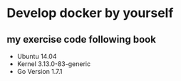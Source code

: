 # Develop docker by yourself 

## my exercise code following book
	
- Ubuntu 14.04
- Kernel 3.13.0-83-generic
- Go Version 1.7.1
